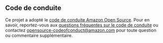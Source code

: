 ## Code de conduite
Ce projet a adopté le [code de conduite Amazon Open Source](https://aws.github.io/code-of-conduct).
Pour en savoir, reportez-vous aux [questions fréquentes sur le code de conduite](https://aws.github.io/code-of-conduct-faq) ou contactez
opensource-codeofconduct@amazon.com pour toute question ou commentaire supplémentaire.